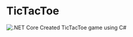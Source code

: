 # TicTacToe
![.NET Core](https://github.com/ArikMackenburg/TicTacToe/workflows/.NET%20Core/badge.svg)
Created TicTacToe game using C#
